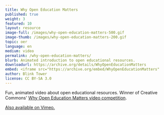 ```yaml
---
title: Why Open Education Matters
published: true
weight: 3
featured: 10
layout: resource
image-full: /images/why-open-education-matters-500.gif
image-thumb: /images/why-open-education-matters-200.gif
topic: oer
language: en
medium: video
permalink: /why-open-education-matters/
blurb: Animated introduction to open educational resources.
downloadurl: https://archive.org/details/WhyOpenEducationMatters
embed: <iframe src="https://archive.org/embed/WhyOpenEducationMatters" width="640" height="360" frameborder="0" webkitallowfullscreen="true" mozallowfullscreen="true" allowfullscreen></iframe>
author: Blink Tower
license: CC BY-SA 3.0
---
```


Fun, animated video about open educational resources. Winner of Creative Commons' [Why Open Education Matters video competition](http://creativecommons.org/weblog/entry/33343).

[Also available on Vimeo.](http://vimeo.com/43401199)